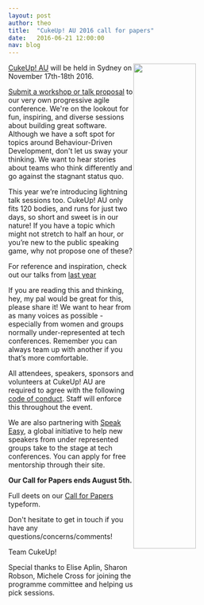 ```yaml
---
layout: post
author: theo
title:  "CukeUp! AU 2016 call for papers"
date:   2016-06-21 12:00:00
nav: blog
---
```


<img src="{{ site.url }}/images/blog/gaspar-cukeup.jpg" style="float:right; width:50%">

[CukeUp! AU](https://cucumber.io/events/cukeup-au-2016) will be held in Sydney on November 17th-18th 2016.

[Submit a workshop or talk proposal](https://cucumber.typeform.com/to/cJHTsK?source=blog) to our very own progressive agile conference. We're on the lookout for fun, inspiring, and diverse sessions about building great software. Although we have a soft spot for topics around Behaviour-Driven Development, don't let us sway your thinking. We want to hear stories about teams who think differently and go against the stagnant status quo.

This year we’re introducing lightning talk sessions too. CukeUp! AU only fits 120 bodies, and runs for just two days, so short and sweet is in our nature! If you have a topic which might not stretch to half an hour, or you’re new to the public speaking game, why not propose one of these?

For reference and inspiration, check out our talks from [last year](https://cucumber.io/blog/2016/01/11/cukeup-au-2015-videos)

If you are reading this and thinking, hey, my pal would be great for this, please share it! We want to hear from as many voices as possible - especially from women and groups normally under-represented at tech conferences. Remember you can always team up with another if you that’s more comfortable.

All attendees, speakers, sponsors and volunteers at CukeUp! AU are required to agree with the following [code of conduct](https://github.com/cucumber/cucumber/blob/master/CODE_OF_CONDUCT.md). Staff will enforce this throughout the event.

We are also partnering with [Speak Easy](http://speaking-easy.com/be-mentored), a global initiative to help new speakers from under represented groups take to the stage at tech conferences. You can apply for free mentorship through their site. 

**Our Call for Papers ends August 5th.**

Full deets on our [Call for Papers](https://cucumber.typeform.com/to/cJHTsK?source=blog) typeform.

Don't hesitate to get in touch if you have any questions/concerns/comments!

Team CukeUp!

Special thanks to Elise Aplin, Sharon Robson, Michele Cross for joining the programme committee and helping us pick sessions.

